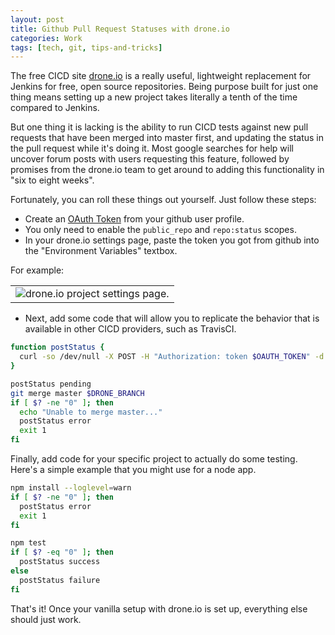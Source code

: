 ```yaml
---
layout: post
title: Github Pull Request Statuses with drone.io
categories: Work
tags: [tech, git, tips-and-tricks]
---
```


The free CICD site [drone.io](http://drone.io) is a really useful, lightweight replacement for Jenkins for free, open source repositories. Being purpose built for just one thing means setting up a new project takes literally a tenth of the time compared to Jenkins.

But one thing it is lacking is the ability to run CICD tests against new pull requests that have been merged into master first, and updating the status in the pull request while it's doing it. Most google searches for help will uncover forum posts with users requesting this feature, followed by promises from the drone.io team to get around to adding this functionality in "six to eight weeks".

Fortunately, you can roll these things out yourself. Just follow these steps:

- Create an [OAuth Token](https://help.github.com/articles/creating-an-access-token-for-command-line-use) from your github user profile.
 - You only need to enable the `public_repo` and `repo:status` scopes.
- In your drone.io settings page, paste the token you got from github into the "Environment Variables" textbox.

For example:

<table>
 <tr>
  <td align="center">
   <img src="http://i.imgur.com/QXQE74f.png" alt="drone.io project settings page."></img>
  </td>
 </tr>
</table>

- Next, add some code that will allow you to replicate the behavior that is available in other CICD providers, such as TravisCI.

```bash
function postStatus {
  curl -so /dev/null -X POST -H "Authorization: token $OAUTH_TOKEN" -d "{\"state\": \"$1\", \"target_url\": \"$DRONE_BUILD_URL\", \"description\": \"Built and tested on drone.io\", \"context\": \"Built and tested on drone.io\"}" https://api.github.com/repos/:YOUR_NAME:/:YOUR_REPO:/statuses/$DRONE_COMMIT;
}

postStatus pending
git merge master $DRONE_BRANCH
if [ $? -ne "0" ]; then
  echo "Unable to merge master..."
  postStatus error
  exit 1
fi

```

Finally, add code for your specific project to actually do some testing. Here's a simple example that you might use for a node app.

```bash
npm install --loglevel=warn
if [ $? -ne "0" ]; then
  postStatus error
  exit 1
fi

npm test
if [ $? -eq "0" ]; then
  postStatus success
else
  postStatus failure
fi
```

That's it! Once your vanilla setup with drone.io is set up, everything else should just work.
